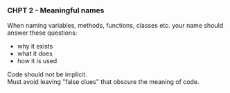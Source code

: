 ### CHPT 2 - Meaningful names

When naming variables, methods, functions, classes etc. your name should answer these questions:
- why it exists
- what it does
- how it is used  

Code should not be implicit.  
Must avoid leaving "false clues" that obscure the meaning of code.

